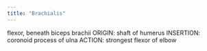 ```yaml
---
title: "Brachialis"
---
```

flexor, beneath biceps brachii
ORIGIN: shaft of humerus
INSERTION: coronoid process of ulna
ACTION: strongest flexor of elbow

